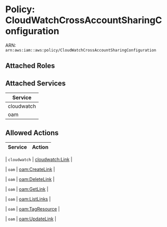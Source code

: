 # Policy: CloudWatchCrossAccountSharingConfiguration

ARN: `arn:aws:iam::aws:policy/CloudWatchCrossAccountSharingConfiguration`

## Attached Roles

## Attached Services

| Service |
|---------|
| cloudwatch |
| oam |

## Allowed Actions

| Service | Action |
|:-------:|--------|

| `cloudwatch` | [cloudwatch:Link](../actions.md#cloudwatch:link) |

| `oam` | [oam:CreateLink](../actions.md#oam:createlink) |

| `oam` | [oam:DeleteLink](../actions.md#oam:deletelink) |

| `oam` | [oam:GetLink](../actions.md#oam:getlink) |

| `oam` | [oam:ListLinks](../actions.md#oam:listlinks) |

| `oam` | [oam:TagResource](../actions.md#oam:tagresource) |

| `oam` | [oam:UpdateLink](../actions.md#oam:updatelink) |
